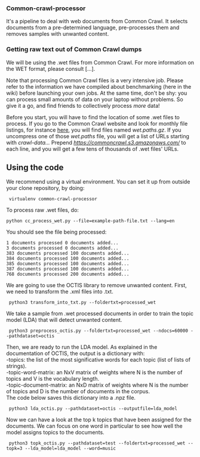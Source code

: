 ### Common-crawl-processor
It's a pipeline to deal with web documents from Common Crawl. It selects documents from a pre-determined language, pre-processes them and removes samples with unwanted content. 

### Getting raw text out of Common Crawl dumps

We will be using the .wet files from Common Crawl. For more information on the WET format, please consult [...].

Note that processing Common Crawl files is a very intensive job. Please refer to the information we have compiled about benchmarking (here in the wiki) before launching your own jobs. At the same time, don't be shy: you can process small amounts of data on your laptop without problems. So give it a go, and find friends to collectively process *more* data!

Before you start, you will have to find the location of some .wet files to process. If you go to the Common Crawl website and look for monthly file listings, for instance [here](https://commoncrawl.s3.amazonaws.com/crawl-data/CC-MAIN-2020-50/index.html), you will find files named *wet.paths.gz*. If you uncompress one of those *wet.paths* file, you will get a list of URLs starting with *crawl-data...* Prepend *https://commoncrawl.s3.amazonaws.com/* to each line, and you will get a few tens of thousands of .wet files' URLs.


## Using the code

We recommend using a virtual environment. You can set it up from outside your clone repository, by doing:

     virtualenv common-crawl-processor

To process raw .wet files, do:

    python cc_process_wet.py --file=example-path-file.txt --lang=en
    
You should see the file being processed:

    1 documents processed 0 documents added...
    3 documents processed 0 documents added...
    383 documents processed 100 documents added...
    384 documents processed 100 documents added...
    385 documents processed 100 documents added...
    387 documents processed 100 documents added...
    768 documents processed 200 documents added...
    
We are going to use the OCTIS library to remove unwanted content. First, we need to transform the .xml files into .txt.

     python3 transform_into_txt.py --foldertxt=processed_wet
     
We take a sample from .wet processed documents in order to train the topic model (LDA) that will detect unwanted content. 

     python3 preprocess_octis.py --foldertxt=processed_wet --ndocs=60000 --pathdataset=octis
     
Then, we are ready to run the LDA model. As explained in the documentation of OCTIS, the output is a dictionary with:<br/>
-topics: the list of the most significative words for each topic (list of lists of strings).<br/>
-topic-word-matrix: an NxV matrix of weights where N is the number of topics and V is the vocabulary length.<br/>
-topic-document-matrix: an NxD matrix of weights where N is the number of topics and D is the number of documents in the corpus.<br/>
The code below saves this dictionary into a .npz file.

     python3 lda_octis.py --pathdataset=octis --outputfile=lda_model
     
Now we can have a look at the top k topics that have been assigned for the documents. We can focus on one word in particular to see how well the model assigns topics to the documents. 

     python3 topk_octis.py --pathdataset=test --foldertxt=processed_wet --topk=3 --lda_model=lda_model --word=music



     

